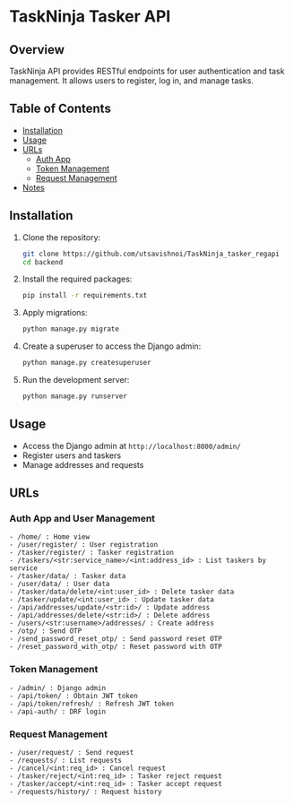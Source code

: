 # TaskNinja Tasker API

## Overview
TaskNinja API provides RESTful endpoints for user authentication and task management. It allows users to register, log in, and manage tasks.

## Table of Contents

- [Installation](#installation)
- [Usage](#usage)
- [URLs](#urls)
  - [Auth App](#auth-app)
  - [Token Management](#token-management)
  - [Request Management](#request-management)
- [Notes](#notes)

## Installation

1. Clone the repository:
    ```sh
    git clone https://github.com/utsavishnoi/TaskNinja_tasker_regapi
    cd backend
    ```

2. Install the required packages:
    ```sh
    pip install -r requirements.txt
    ```

3. Apply migrations:
    ```sh
    python manage.py migrate
    ```

4. Create a superuser to access the Django admin:
    ```sh
    python manage.py createsuperuser
    ```

5. Run the development server:
    ```sh
    python manage.py runserver
    ```

## Usage

- Access the Django admin at `http://localhost:8000/admin/`
- Register users and taskers
- Manage addresses and requests

## URLs

### Auth App and User Management

```plaintext
- /home/ : Home view
- /user/register/ : User registration
- /tasker/register/ : Tasker registration
- /taskers/<str:service_name>/<int:address_id> : List taskers by service
- /tasker/data/ : Tasker data
- /user/data/ : User data
- /tasker/data/delete/<int:user_id> : Delete tasker data
- /tasker/update/<int:user_id> : Update tasker data
- /api/addresses/update/<str:id>/ : Update address
- /api/addresses/delete/<str:id>/ : Delete address
- /users/<str:username>/addresses/ : Create address
- /otp/ : Send OTP
- /send_password_reset_otp/ : Send password reset OTP
- /reset_password_with_otp/ : Reset password with OTP
```
### Token Management
```plaintext
- /admin/ : Django admin
- /api/token/ : Obtain JWT token
- /api/token/refresh/ : Refresh JWT token
- /api-auth/ : DRF login
``` 
### Request Management
```plaintext
- /user/request/ : Send request
- /requests/ : List requests
- /cancel/<int:req_id> : Cancel request
- /tasker/reject/<int:req_id> : Tasker reject request
- /tasker/accept/<int:req_id> : Tasker accept request
- /requests/history/ : Request history
```
